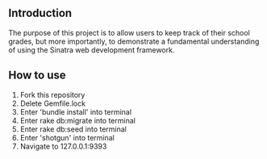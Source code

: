 ## Introduction
The purpose of this project is to allow users to keep track of their school grades, but more importantly, to demonstrate a fundamental understanding of using the Sinatra web development framework. 

## How to use
1. Fork this repository
2. Delete Gemfile.lock
3. Enter 'bundle install' into terminal
4. Enter rake db:migrate into terminal
5. Enter rake db:seed into terminal
6. Enter 'shotgun' into terminal
7. Navigate to 127.0.0.1:9393
